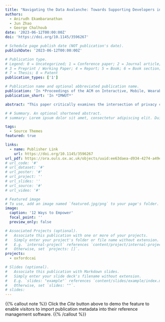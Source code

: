 ```yaml
---
title: "Navigating the Data Avalanche: Towards Supporting Developers in Developing Privacy−Friendly Children’s Apps"
authors:
  - Anirudh Ekambaranathan
  - Jun Zhao
  - George Chalhoub
date: '2023-06-12T00:00:00Z'
doi: 'https://doi.org/10.1145/3596267'

# Schedule page publish date (NOT publication's date).
publishDate: '2023-06-12T00:00:00Z'

# Publication type.
# Legend: 0 = Uncategorized; 1 = Conference paper; 2 = Journal article;
# 3 = Preprint / Working Paper; 4 = Report; 5 = Book; 6 = Book section;
# 7 = Thesis; 8 = Patent
publication_types: ['1']

# Publication name and optional abbreviated publication name.
publication: 'In *Proceedings of the ACM on Interactive, Mobile, Wearable and Ubiquitous Technologies* Volume 7 Issue 2 Article No.: 53. Pp 1-24'
publication_short: 'In *IMWUT*'

abstract: "This paper critically examines the intersection of privacy concerns in children’s apps and the support required by developers to effectively address these concerns. Third-party libraries and software development kits (SDKs) are widely used in mobile app development, however, these libraries are commonly known for posing significant data privacy risks to users. Recent research has shown that app developers for children are particularly struggling with the lack of support in navigating the complex market of third-party SDKs. The support needed for developers to build privacy-friendly apps is largely understudied. Motivated by the needs of developers and an empirical analysis of 137 ‘expert-approved’ children’s apps, we designed DataAvalanche.io, a web-based tool to support app developers in navigating the privacy and legal implications associated with common third-party SDKs on the market. Through semi-structured interviews with 12 app developers for children, we demonstrate that app developers largely perceive the transparency supported by our tool positively. However, they raised several barriers, including the challenges of adopting privacy-friendly alternatives and the struggle to safeguard their own legal interests when facing the imbalance of power in the app market. We contribute to our understanding of the open challenges and barriers faced by app developers in creating privacy-friendly apps for children and provide critical future design and policy directions."

# # Summary. An optional shortened abstract.
# summary: Lorem ipsum dolor sit amet, consectetur adipiscing elit. Duis posuere tellus ac convallis placerat. Proin tincidunt magna sed ex sollicitudin condimentum.

tags:
  - Source Themes
featured: true

links:
  - name: Publisher Link
    url: https://doi.org/10.1145/3596267
url_pdf: https://ora.ouls.ox.ac.uk/objects/uuid:ee63daea-d934-4274-a49e-0ba891ae2966/files/sw9505190z
# url_code: '#'
# url_dataset: '#'
# url_poster: '#'
# url_project: ''
# url_slides: ''
# url_source: '#'
# url_video: '#'

# Featured image
# To use, add an image named `featured.jpg/png` to your page's folder.
image:
  caption: '12 Ways to Empower'
  focal_point: ''
  preview_only: false

# Associated Projects (optional).
#   Associate this publication with one or more of your projects.
#   Simply enter your project's folder or file name without extension.
#   E.g. `internal-project` references `content/project/internal-project/index.md`.
#   Otherwise, set `projects: []`.
projects:
  - oxfordccai

# Slides (optional).
#   Associate this publication with Markdown slides.
#   Simply enter your slide deck's filename without extension.
#   E.g. `slides: "example"` references `content/slides/example/index.md`.
#   Otherwise, set `slides: ""`.
# slides:
---
```


{{% callout note %}}
Click the _Cite_ button above to demo the feature to enable visitors to import publication metadata into their reference management software.
{{% /callout %}}

<!-- Supplementary notes can be added here, including [code and math](https://wowchemy.com/docs/content/writing-markdown-latex/). -->
